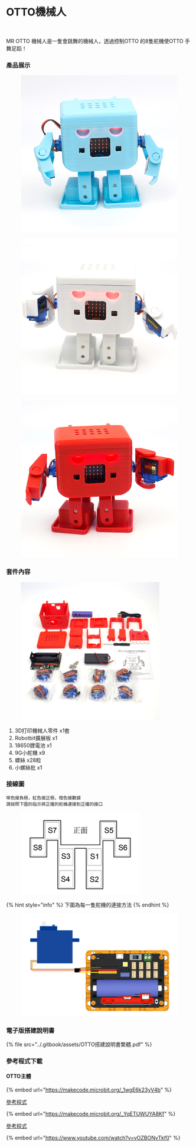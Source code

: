 # OTTO機械人

<figure><img src="https://kittenbot.hk/wp-content/uploads/2021/06/OTTO_clean.png" alt=""><figcaption></figcaption></figure>

MR OTTO 機械人是一隻會跳舞的機械人，透過控制OTTO 的8隻舵機使OTTO 手舞足蹈！

### 產品展示

<div>

<figure><img src="../.gitbook/assets/001.jpg" alt=""><figcaption></figcaption></figure>

 

<figure><img src="../.gitbook/assets/003.jpg" alt=""><figcaption></figcaption></figure>

 

<figure><img src="../.gitbook/assets/002.jpg" alt=""><figcaption></figcaption></figure>

</div>

### 套件內容

<figure><img src="../.gitbook/assets/OTTO-non-microbit.jpg" alt="" width="375"><figcaption></figcaption></figure>

1. 3D打印機械人零件 x1套
2. Robotbit擴展板 x1
3. 18650鋰電池 x1
4. 9G小舵機 x9
5. 螺絲 x28粒
6. 小螺絲批 x1

### 接線圖

```
啡色接負極，紅色接正極，橙色接數據
請按照下圖的指示將正確的舵機連接到正確的接口
```

<figure><img src="../.gitbook/assets/圖片1.png" alt=""><figcaption></figcaption></figure>

{% hint style="info" %}
下圖為每一隻舵機的連接方法
{% endhint %}

<figure><img src="../.gitbook/assets/9gservo_edu.png" alt=""><figcaption></figcaption></figure>

### 電子版搭建說明書

{% file src="../.gitbook/assets/OTTO搭建說明書繁體.pdf" %}

### 參考程式下載

#### OTTO主體

{% embed url="https://makecode.microbit.org/_1wgE6k23yV4b" %}

[參考程式](https://makecode.microbit.org/\_1wgE6k23yV4b)

{% embed url="https://makecode.microbit.org/_YqETUWUYA8Kf" %}

[參考程式](https://makecode.microbit.org/\_YqETUWUYA8Kf)

{% embed url="https://www.youtube.com/watch?v=vOZBONvTkf0" %}
